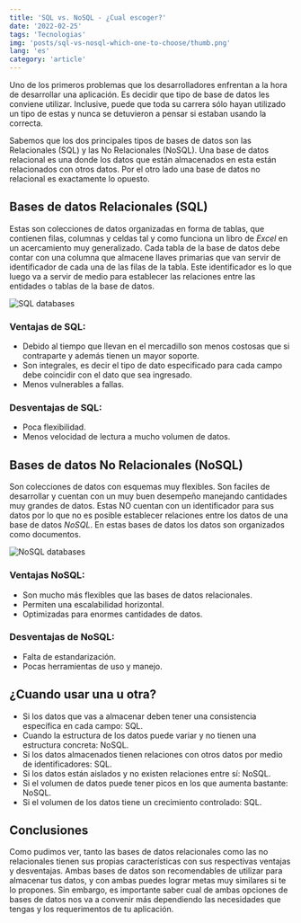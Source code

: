 ```yaml
---
title: 'SQL vs. NoSQL - ¿Cual escoger?'
date: '2022-02-25'
tags: 'Tecnologias'
img: 'posts/sql-vs-nosql-which-one-to-choose/thumb.png'
lang: 'es'
category: 'article'
---
```


Uno de los primeros problemas que los desarrolladores enfrentan a la hora de desarrollar una aplicación. Es decidir que tipo de base de datos les conviene utilizar.  Inclusive, puede que toda su carrera sólo hayan utilizado un tipo de estas y nunca se detuvieron a pensar si estaban usando la correcta. 

Sabemos que los dos principales tipos de bases de datos son las Relacionales (SQL) y las No Relacionales (NoSQL). Una base de datos relacional es una donde los datos que están almacenados en esta están relacionados con otros datos. Por el otro lado una base de datos no relacional es exactamente lo opuesto.

## Bases de datos Relacionales (SQL)
Estas son colecciones de datos organizadas en forma de tablas, que contienen filas, columnas y celdas tal y como funciona un libro de *Excel* en un acercamiento muy generalizado. Cada tabla de la base de datos debe contar con una columna que almacene llaves primarias que van servir de identificador de cada una de las filas de la tabla. Este identificador es lo que luego va a servir de medio para establecer las relaciones entre las entidades o tablas de la base de datos.

![SQL databases](/images/posts/sql-vs-nosql-which-one-to-choose/sql.png)

### Ventajas de SQL:
- Debido al tiempo que llevan en el mercadillo son menos costosas que si contraparte y además tienen un mayor soporte.
- Son integrales, es decir el tipo de dato especificado para cada campo debe coincidir con el dato que sea ingresado.
- Menos vulnerables a fallas.

### Desventajas de SQL:
- Poca flexibilidad.
- Menos velocidad de lectura a mucho volumen de datos.

## Bases de datos No Relacionales (NoSQL)
Son colecciones de datos con esquemas muy flexibles. Son faciles de desarrollar y cuentan con un muy buen desempeño manejando cantidades muy grandes de datos. Estas NO cuentan con un identificador para sus datos por lo que no es posible establecer relaciones entre los datos de una base de datos *NoSQL*. En estas bases de datos los datos son organizados como documentos.

![NoSQL databases](/images/posts/sql-vs-nosql-which-one-to-choose/nosql.png)

### Ventajas NoSQL:
- Son mucho más flexibles que las bases de datos relacionales.
- Permiten una escalabilidad horizontal.
- Optimizadas para enormes cantidades de datos.

### Desventajas de NoSQL:
- Falta de estandarización.
- Pocas herramientas de uso y manejo.

## ¿Cuando usar una u otra?
- Si los datos que vas a almacenar deben tener una consistencia específica en cada campo: SQL.
- Cuando la estructura de los datos puede variar y no tienen una estructura concreta: NoSQL.
- Si los datos almacenados tienen relaciones con otros datos por medio de identificadores: SQL.
- Si los datos están aislados y no existen relaciones entre sí: NoSQL.
- Si el volumen de datos puede tener picos en los que aumenta bastante: NoSQL.
- Si el volumen de los datos tiene un crecimiento controlado: SQL.

## Conclusiones

Como pudimos ver, tanto las bases de datos relacionales como las no relacionales tienen sus propias características con sus respectivas ventajas y desventajas. Ambas bases de datos son recomendables de utilizar para almacenar tus datos, y con ambas puedes lograr metas muy similares si te lo propones. Sin embargo, es importante saber cual de ambas opciones de bases de datos nos va a convenir más dependiendo las necesidades que tengas y los requerimentos de tu aplicación.